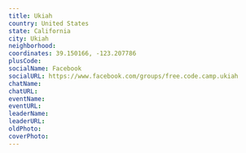 ```yaml
---
title: Ukiah
country: United States
state: California
city: Ukiah
neighborhood: 
coordinates: 39.150166, -123.207786
plusCode:
socialName: Facebook
socialURL: https://www.facebook.com/groups/free.code.camp.ukiah
chatName:
chatURL:
eventName:
eventURL:
leaderName:
leaderURL:
oldPhoto: 
coverPhoto:
---
```

